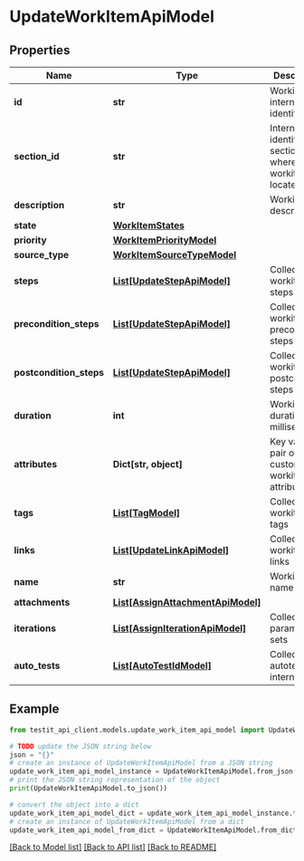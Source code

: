 # UpdateWorkItemApiModel


## Properties

Name | Type | Description | Notes
------------ | ------------- | ------------- | -------------
**id** | **str** | Workitem internal identifier | 
**section_id** | **str** | Internal identifier of section where workitem is located | 
**description** | **str** | Workitem description | [optional] 
**state** | [**WorkItemStates**](WorkItemStates.md) |  | 
**priority** | [**WorkItemPriorityModel**](WorkItemPriorityModel.md) |  | 
**source_type** | [**WorkItemSourceTypeModel**](WorkItemSourceTypeModel.md) |  | [optional] 
**steps** | [**List[UpdateStepApiModel]**](UpdateStepApiModel.md) | Collection of workitem steps | 
**precondition_steps** | [**List[UpdateStepApiModel]**](UpdateStepApiModel.md) | Collection of workitem precondtion steps | 
**postcondition_steps** | [**List[UpdateStepApiModel]**](UpdateStepApiModel.md) | Collection of workitem postcondition steps | 
**duration** | **int** | Workitem duration in milliseconds | 
**attributes** | **Dict[str, object]** | Key value pair of custom workitem attributes | 
**tags** | [**List[TagModel]**](TagModel.md) | Collection of workitem tags | 
**links** | [**List[UpdateLinkApiModel]**](UpdateLinkApiModel.md) | Collection of workitem links | 
**name** | **str** | Workitem name | 
**attachments** | [**List[AssignAttachmentApiModel]**](AssignAttachmentApiModel.md) |  | 
**iterations** | [**List[AssignIterationApiModel]**](AssignIterationApiModel.md) | Collection of parameter id sets | [optional] 
**auto_tests** | [**List[AutoTestIdModel]**](AutoTestIdModel.md) | Collection of autotest internal ids | [optional] 

## Example

```python
from testit_api_client.models.update_work_item_api_model import UpdateWorkItemApiModel

# TODO update the JSON string below
json = "{}"
# create an instance of UpdateWorkItemApiModel from a JSON string
update_work_item_api_model_instance = UpdateWorkItemApiModel.from_json(json)
# print the JSON string representation of the object
print(UpdateWorkItemApiModel.to_json())

# convert the object into a dict
update_work_item_api_model_dict = update_work_item_api_model_instance.to_dict()
# create an instance of UpdateWorkItemApiModel from a dict
update_work_item_api_model_from_dict = UpdateWorkItemApiModel.from_dict(update_work_item_api_model_dict)
```
[[Back to Model list]](../README.md#documentation-for-models) [[Back to API list]](../README.md#documentation-for-api-endpoints) [[Back to README]](../README.md)


